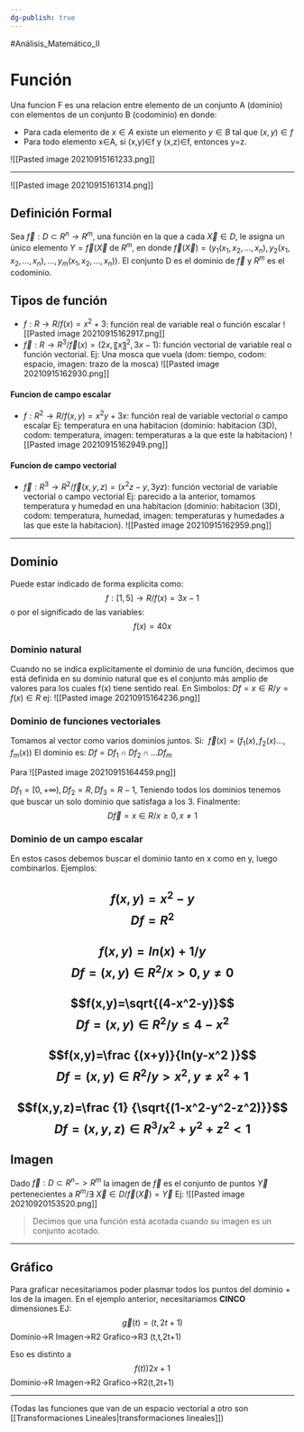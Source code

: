 ```yaml
---
dg-publish: true
---
```

#Análisis_Matemático_II 
# Función
Una funcion F es una relacion entre elemento de un conjunto A (dominio) con elementos de un conjunto B (codominio) en donde:
- Para cada elemento de $x \in A$ existe un elemento $y \in B$ tal que $(x,y) \in f$
- Para todo elemento x∈A, si (x,y)∈f y (x,z)∈f, entonces y=z.

![[Pasted image 20210915161233.png]]

---
![[Pasted image 20210915161314.png]]


## Definición Formal
Sea $\vec f:D⊂R^n→R^m$, una función en la que a cada $\vec X \in D$, le asigna un único elemento $Y=\vec f(\vec X$ de $R^m$, en donde $\vec f(\vec X)=(y_1 (x_1,x_2,…,x_n ),y_2 (x_1,x_2,…,x_n ),…,y_m (x_1,x_2,…,x_n ))$. El conjunto D es el dominio de $\vec f$ y $R^m$ es el codominio.

## Tipos de función 
- $f:R→R / f(x)=x^2+3$: función real de variable real o función escalar
![[Pasted image 20210915162917.png]]
- $\vec f :R→R^3  /\vec f(x)=(2x,〖 x〗^2,3x-1)$: función vectorial de variable real o función vectorial.
 Ej: Una mosca que vuela (dom: tiempo, codom: espacio, imagen: trazo de la mosca)
![[Pasted image 20210915162930.png]]
#### Funcion de campo escalar
- $f:R^2→R / f(x,y)=x^2 y+3x$: función real de variable vectorial o campo escalar
Ej: temperatura en una habitacion (dominio: habitacion (3D), codom: temperatura, imagen: temperaturas a la que este la habitacion)
![[Pasted image 20210915162949.png]]
#### Funcion de campo vectorial
-    $\vec f :R^3→R^2/\vec f(x,y,z)=(x^2 z-y,3yz)$: función vectorial de variable vectorial o campo vectorial
Ej: parecido a la anterior, tomamos temperatura y humedad en una habitacion (dominio: habitacion (3D), codom: temperatura, humedad, imagen: temperaturas y humedades a las que este la habitacion). 
![[Pasted image 20210915162959.png]]

---
## Dominio
Puede estar indicado de forma explicita como:
$$f:[1, 5]→R / f(x)=3x-1$$
o por el significado de las variables: 
$$f(x)=40x$$

### Dominio natural
Cuando no se indica explícitamente el dominio de una función, decimos que está definida en su dominio natural que es el conjunto más amplio de valores para los cuales f(x) tiene sentido real.
En Simbolos: $Df={x∈R / y=f(x)∈R}$
ej: ![[Pasted image 20210915164236.png]]

### Dominio de funciones vectoriales
Tomamos al vector como varios dominios juntos.
Si:     $\vec f(x)=(f_1 (x),f_2 (x)…,f_m (x))$
El dominio es: $Df={Df_1∩Df_2∩…Df_m }$

Para ![[Pasted image 20210915164459.png]]

$Df_1=[0,+∞), Df_2=R, Df_3=R-{1},$
Teniendo todos los dominios tenemos que buscar un solo dominio que satisfaga a los 3.
Finalmente:
$$D\vec f={x∈R / x≥0, x≠1}$$

### Dominio de un campo escalar
En estos casos debemos buscar el dominio tanto en x como en y, luego combinarlos.
Ejemplos: 

   
$$f(x,y)=x^2-y$$
$$Df=R^2$$
---

 $$f(x,y)=ln⁡(x)+1/y$$ 
 $$Df={(x,y)∈R^2 / x>0,y≠0}$$
---
   $$f(x,y)=\sqrt{(4-x^2-y)}$$ 
$$Df={(x,y)∈R^2 / y≤4-x^2}$$
---
$$f(x,y)=\frac {(x+y)}{ln(y-x^2 )}$$
$$Df={(x,y)∈R^2 / y>x^2, y≠x^2+1}$$
---
$$f(x,y,z)=\frac {1} {\sqrt{(1-x^2-y^2-z^2)}}$$
$$Df={(x,y,z)∈R^3 / x^2+y^2+z^2<1}$$
---
## Imagen
Dado $\vec f:D \subset R^n->R^m$ la imagen de $\vec f$ es el conjunto de puntos $\vec Y$ pertenecientes a $R^m / ∃\  \vec X \in D / \vec f(\vec X) = \vec Y$
Ej: ![[Pasted image 20210920153520.png]]

>Decimos que una función está acotada cuando su imagen es un conjunto acotado.

---
## Gráfico
Para graficar necesitariamos poder plasmar todos los puntos del dominio + los de la imagen. En el ejemplo anterior, necesitariamos **CINCO** dimensiones
EJ:
$$\vec g(t)=(t,2t+1)$$
Dominio->R
Imagen->R2
Grafico->R3 (t,t,2t+1)

Eso es distinto a 
$$f(t))2x+1$$
Dominio->R
Imagen->R2
Grafico->R2(t,2t+1)

---
(Todas las funciones que van de un espacio vectorial a otro son [[Transformaciones Lineales|transformaciones lineales]])